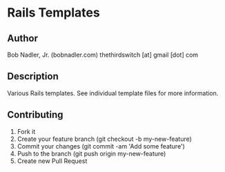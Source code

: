 # Rails Templates

## Author
Bob Nadler, Jr. (bobnadler.com)
thethirdswitch [at] gmail [dot] com

## Description
Various Rails templates. See individual template files for more information.

## Contributing

1. Fork it
2. Create your feature branch (git checkout -b my-new-feature)
3. Commit your changes (git commit -am 'Add some feature')
4. Push to the branch (git push origin my-new-feature)
5. Create new Pull Request
